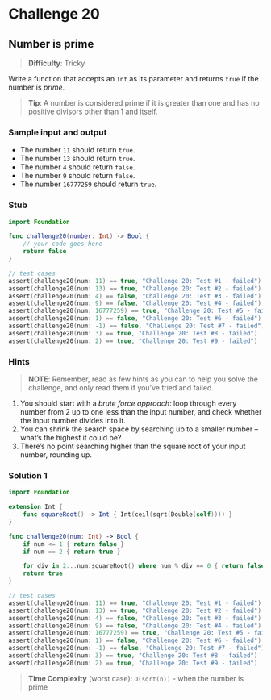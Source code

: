 # Challenge 20

## Number is prime

> **Difficulty**: Tricky

Write a function that accepts an `Int` as its parameter and returns `true` if the number is *prime*.

> **Tip**: A number is considered prime if it is greater than one and has no positive divisors other than 1 and itself.

### Sample input and output

- The number `11` should return `true`.
- The number `13` should return `true`.
- The number `4` should return `false`.
- The number `9` should return `false`.
- The number `16777259` should return `true`.

### Stub

``` swift
import Foundation

func challenge20(number: Int) -> Bool { 
    // your code goes here
    return false
}

// test cases
assert(challenge20(num: 11) == true, "Challenge 20: Test #1 - failed")
assert(challenge20(num: 13) == true, "Challenge 20: Test #2 - failed")
assert(challenge20(num: 4) == false, "Challenge 20: Test #3 - failed")
assert(challenge20(num: 9) == false, "Challenge 20: Test #4 - failed")
assert(challenge20(num: 16777259) == true, "Challenge 20: Test #5 - failed")
assert(challenge20(num: 1) == false, "Challenge 20: Test #6 - failed")
assert(challenge20(num: -1) == false, "Challenge 20: Test #7 - failed")
assert(challenge20(num: 3) == true, "Challenge 20: Test #8 - failed")
assert(challenge20(num: 2) == true, "Challenge 20: Test #9 - failed")
```

### Hints

> **NOTE**: Remember, read as few hints as you can to help you solve the challenge, and only read them if you’ve tried and failed.

1. You should start with a *brute force approach*: loop through every number from 2 up to one less than the input number, and check whether the input number divides into it.
2. You can shrink the search space by searching up to a smaller number – what’s the highest it could be?
3. There’s no point searching higher than the square root of your input number, rounding up.

### Solution 1

``` swift
import Foundation

extension Int {
    func squareRoot() -> Int { Int(ceil(sqrt(Double(self)))) }
}

func challenge20(num: Int) -> Bool { 
    if num <= 1 { return false }
    if num == 2 { return true }

    for div in 2...num.squareRoot() where num % div == 0 { return false }
    return true
}

// test cases
assert(challenge20(num: 11) == true, "Challenge 20: Test #1 - failed")
assert(challenge20(num: 13) == true, "Challenge 20: Test #2 - failed")
assert(challenge20(num: 4) == false, "Challenge 20: Test #3 - failed")
assert(challenge20(num: 9) == false, "Challenge 20: Test #4 - failed")
assert(challenge20(num: 16777259) == true, "Challenge 20: Test #5 - failed")
assert(challenge20(num: 1) == false, "Challenge 20: Test #6 - failed")
assert(challenge20(num: -1) == false, "Challenge 20: Test #7 - failed")
assert(challenge20(num: 3) == true, "Challenge 20: Test #8 - failed")
assert(challenge20(num: 2) == true, "Challenge 20: Test #9 - failed")
```

> **Time Complexity** (worst case): `O(sqrt(n))` - when the number is prime
